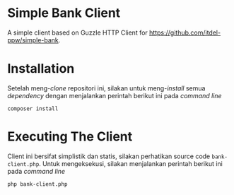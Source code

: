 # Simple Bank Client

A simple client based on Guzzle HTTP Client for https://github.com/itdel-ppw/simple-bank.

# Installation

Setelah meng-*clone* repositori ini, silakan untuk meng-*install* semua *dependency* dengan menjalankan perintah berikut ini pada *command line*
```
composer install
```

# Executing The Client

Client ini bersifat simplistik dan statis, silakan perhatikan source code ```bank-client.php```. Untuk mengeksekusi, silakan menjalankan perintah berikut ini pada *command line*
```
php bank-client.php
```